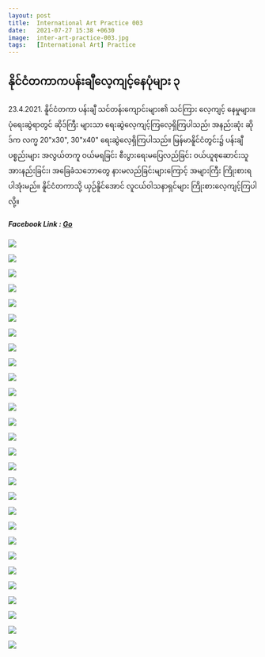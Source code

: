 ```yaml
---
layout: post
title:  International Art Practice 003
date:   2021-07-27 15:38 +0630
image:  inter-art-practice-003.jpg
tags:   [International Art] Practice
---
```

## နိုင်ငံတကာကပန်းချီလေ့ကျင့်နေပုံများ ၃
23.4.2021. နိူင်ငံတကာ ပန်းချီ သင်တန်းကျောင်းများ၏ သင်ကြား လေ့ကျင့် နေမှုများ။ ပုံရေးဆွဲရာတွင် ဆိုဒ်ကြီး များသာ ရေးဆွဲလေ့ကျင့်ကြလေ့ရှိကြပါသည်၊ အနည်းဆုံး ဆိုဒ်က လက္မ 20"x30", 30"x40" ရေးဆွဲလေ့ရှိကြပါသည်။ မြန်မာနိူင်ငံတွင်း၌ ပန်းချီပစ္စည်းများ အလွယ်တကူ ဝယ်မရခြင်း စီးပွားရေးမပြေလည်ခြင်း ဝယ်ယူစုဆောင်းသူအားနည်းခြင်း၊ အခြေခံသဘောတွေ နားမလည်ခြင်းများကြောင့် အများကြီး ကြိုးစားရပါအုံးမည်။ နိူင်ငံတကာသို့ ယှဉ်နိူင်အောင် လူငယ်ဝါသနာရှင်များ ကြိုးစားလေ့ကျင့်ကြပါလို့။

##### Facebook Link : [Go](https://www.facebook.com/groups/243207936740930/posts/383106559417733/)

![]({{site.baseurl}}/img/inter-art-practice-003/01.jpg)

![]({{site.baseurl}}/img/inter-art-practice-003/02.jpg)

![]({{site.baseurl}}/img/inter-art-practice-003/03.jpg)

![]({{site.baseurl}}/img/inter-art-practice-003/04.jpg)

![]({{site.baseurl}}/img/inter-art-practice-003/05.jpg)

![]({{site.baseurl}}/img/inter-art-practice-003/06.jpg)

![]({{site.baseurl}}/img/inter-art-practice-003/07.jpg)

![]({{site.baseurl}}/img/inter-art-practice-003/08.jpg)

![]({{site.baseurl}}/img/inter-art-practice-003/09.jpg)

![]({{site.baseurl}}/img/inter-art-practice-003/10.jpg)

![]({{site.baseurl}}/img/inter-art-practice-003/11.jpg)

![]({{site.baseurl}}/img/inter-art-practice-003/12.jpg)

![]({{site.baseurl}}/img/inter-art-practice-003/13.jpg)

![]({{site.baseurl}}/img/inter-art-practice-003/14.jpg)

![]({{site.baseurl}}/img/inter-art-practice-003/15.jpg)

![]({{site.baseurl}}/img/inter-art-practice-003/16.jpg)

![]({{site.baseurl}}/img/inter-art-practice-003/17.jpg)

![]({{site.baseurl}}/img/inter-art-practice-003/18.jpg)

![]({{site.baseurl}}/img/inter-art-practice-003/19.jpg)

![]({{site.baseurl}}/img/inter-art-practice-003/20.jpg)

![]({{site.baseurl}}/img/inter-art-practice-003/21.jpg)

![]({{site.baseurl}}/img/inter-art-practice-003/22.jpg)

![]({{site.baseurl}}/img/inter-art-practice-003/23.jpg)

![]({{site.baseurl}}/img/inter-art-practice-003/24.jpg)

![]({{site.baseurl}}/img/inter-art-practice-003/25.jpg)

![]({{site.baseurl}}/img/inter-art-practice-003/26.jpg)

![]({{site.baseurl}}/img/inter-art-practice-003/27.jpg)

![]({{site.baseurl}}/img/inter-art-practice-003/28.jpg)
